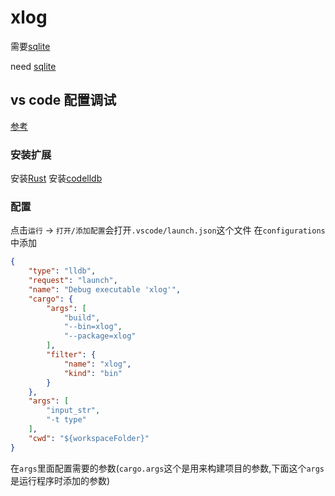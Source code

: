 # xlog

需要[sqlite](https://www.sqlite.org)


need [sqlite](https://www.sqlite.org)


## vs code 配置调试
[参考](http://llever.com/2019/08/30/%E5%A6%82%E4%BD%95%E7%94%A8vscode%E8%B0%83%E8%AF%95rust%E8%AF%91/)

### 安装扩展
安装[Rust](https://marketplace.visualstudio.com/items?itemName=rust-lang.rust)
安装[codelldb](https://marketplace.visualstudio.com/items?itemName=vadimcn.vscode-lldb)

### 配置
点击`运行` -> `打开/添加配置`会打开`.vscode/launch.json`这个文件
在`configurations`中添加
```json
{
    "type": "lldb",
    "request": "launch",
    "name": "Debug executable 'xlog'",
    "cargo": {
        "args": [
            "build",
            "--bin=xlog",
            "--package=xlog"
        ],
        "filter": {
            "name": "xlog",
            "kind": "bin"
        }
    },
    "args": [
        "input_str",
        "-t type"
    ],
    "cwd": "${workspaceFolder}"
}
```
在`args`里面配置需要的参数(`cargo.args`这个是用来构建项目的参数,下面这个`args`是运行程序时添加的参数)
